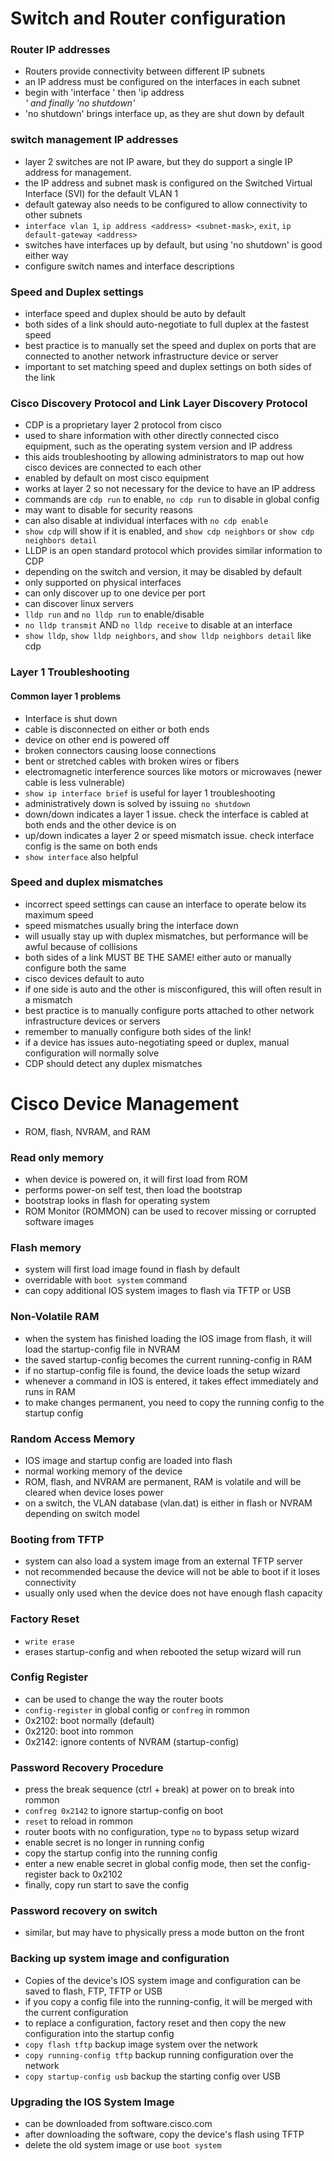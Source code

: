 # Switch and Router configuration
### Router IP addresses
* Routers provide connectivity between different IP subnets
* an IP address must be configured on the interfaces in each subnet
* begin with 'interface <port>' then 'ip address <address> <subnet-mask>' and finally 'no shutdown'
* 'no shutdown' brings interface up, as they are shut down by default
###  switch management IP addresses
* layer 2 switches are not IP aware, but they do support a single IP address for management.
* the IP address and subnet mask is configured on the Switched Virtual Interface (SVI) for the default VLAN 1
* default gateway also needs to be configured to allow connectivity to other subnets
* `interface vlan 1`, `ip address <address> <subnet-mask>`, `exit`, `ip default-gateway <address>`
* switches have interfaces up by default, but using 'no shutdown' is good either way
* configure switch names and interface descriptions
### Speed and Duplex settings
* interface speed and duplex should be auto by default
* both sides of a link should auto-negotiate to full duplex at the fastest speed
* best practice is to manually set the speed and duplex on ports that are connected to another network infrastructure device or server
* important to set matching speed and duplex settings on both sides of the link
### Cisco Discovery Protocol and Link Layer Discovery Protocol
* CDP is a proprietary layer 2 protocol from cisco
* used to share information with other directly connected cisco equipment, such as the operating system version and IP address
* this aids troubleshooting by allowing administrators to map out how cisco devices are connected to each other
* enabled by default on most cisco equipment
* works at layer 2 so not necessary for the device to have an IP address
* commands are `cdp run` to enable, `no cdp run` to disable in global config
* may want to disable for security reasons
* can also disable at individual interfaces with `no cdp enable`
* `show cdp` will show if it is enabled, and `show cdp neighbors` or `show cdp neighbors detail`
* LLDP is an open standard protocol which provides similar information to CDP
* depending on the switch and version, it may be disabled by default
* only supported on physical interfaces
* can only discover up to one device per port
* can discover linux servers
* `lldp run` and `no lldp run` to enable/disable
* `no lldp transmit` AND `no lldp receive` to disable at an interface
* `show lldp`, `show lldp neighbors`, and `show lldp neighbors detail` like cdp
### Layer 1 Troubleshooting
#### Common layer 1 problems
* Interface is shut down
* cable is disconnected on either or both ends
* device on other end is powered off
* broken connectors causing loose connections
* bent or stretched cables with broken wires or fibers
* electromagnetic interference sources like motors or microwaves (newer cable is less vulnerable)
* `show ip interface brief` is useful for layer 1 troubleshooting
* administratively down is solved by issuing `no shutdown`
* down/down indicates a layer 1 issue. check the interface is cabled at both ends and the other device is on
* up/down indicates a layer 2 or speed mismatch issue. check interface config is the same on both ends
* `show interface` also helpful
### Speed and duplex mismatches
* incorrect speed settings can cause an interface to operate below its maximum speed
* speed mismatches usually bring the interface down
* will usually stay up with duplex mismatches, but performance will be awful because of collisions
* both sides of a link MUST BE THE SAME! either auto or manually configure both the same
* cisco devices default to auto
* if one side is auto and the other is misconfigured, this will often result in a mismatch
* best practice is to manually configure ports attached to other network infrastructure devices or servers
* remember to manually configure both sides of the link!
* if a device has issues auto-negotiating speed or duplex, manual configuration will normally solve
* CDP should detect any duplex mismatches
# Cisco Device Management
* ROM, flash, NVRAM, and RAM
### Read only memory
* when device is powered on, it will first load from ROM
* performs power-on self test, then load the bootstrap
* bootstrap looks in flash for operating system
* ROM Monitor (ROMMON) can be used to recover missing or corrupted software images
### Flash memory
* system will first load image found in flash by default
* overridable with `boot system` command
* can copy additional IOS system images to flash via TFTP or USB
### Non-Volatile RAM
* when the system has finished loading the IOS image from flash, it will load the startup-config file in NVRAM
* the saved startup-config becomes the current running-config in RAM
* if no startup-config file is found, the device loads the setup wizard
* whenever a command in IOS is entered, it takes effect immediately and runs in RAM
* to make changes permanent, you need to copy the running config to the startup config
### Random Access Memory
* IOS image and startup config are loaded into flash
* normal working memory of the device
* ROM, flash, and NVRAM are permanent, RAM is volatile and will be cleared when device loses power
* on a switch, the VLAN database (vlan.dat) is either in flash or NVRAM depending on switch model
### Booting from TFTP
* system can also load a system image from an external TFTP server
* not recommended because the device will not be able to boot if it loses connectivity
* usually only used when the device does not have enough flash capacity
### Factory Reset
* `write erase`
* erases startup-config and when rebooted the setup wizard will run
### Config Register
* can be used to change the way the router boots
* `config-register` in global config or `confreg` in rommon
* 0x2102: boot normally (default)
* 0x2120: boot into rommon
* 0x2142: ignore contents of NVRAM (startup-config)
### Password Recovery Procedure
* press the break sequence (ctrl + break) at power on to break into rommon
* `confreg 0x2142` to ignore startup-config on boot
* `reset` to reload in rommon
* router boots with no configuration, type `no` to bypass setup wizard
* enable secret is no longer in running config
* copy the startup config into the running config
* enter a new enable secret in global config mode, then set the config-register back to 0x2102
* finally, copy run start to save the config
### Password recovery on switch
* similar, but may have to physically press a mode button on the front
### Backing up system image and configuration
* Copies of the device's IOS system image and configuration can be saved to flash, FTP, TFTP or USB
* if you copy a config file into the running-config, it will be merged with the current configuration
* to replace a configuration, factory reset and then copy the new configuration into the startup config
* `copy flash tftp` backup image system over the network
* `copy running-config tftp` backup running configuration over the network
* `copy startup-config usb` backup the starting config over USB
### Upgrading the IOS System Image
* can be downloaded from software.cisco.com
* after downloading the software, copy the device's flash using TFTP
* delete the old system image or use `boot system`
